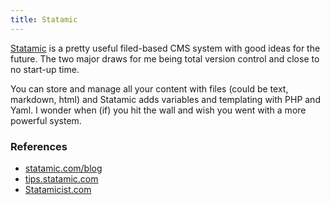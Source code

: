 ```yaml
---
title: Statamic
---
```


[Statamic](http://statamic.com/) is a pretty useful filed-based CMS system with good ideas for the future. The two major draws for me being total version control and close to no start-up time.

You can store and manage all your content with files (could be text, markdown, html) and Statamic adds variables and templating with PHP and Yaml. I wonder when (if) you hit the wall and wish you went with a more powerful system.

### References

- [statamic.com/blog](http://statamic.com/blog)
- [tips.statamic.com](http://tips.statamic.com/)
- [Statamicist.com](http://statamicist.com/)

